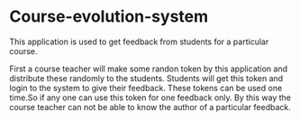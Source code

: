 # Course-evolution-system

This application is used to get feedback from students for a particular course.

First a course teacher will make some randon token by this application and distribute these randomly to the students. Students will get this token and login to the system to give their feedback. These tokens can be used one time.So if any one can use this token for one feedback only. By this way the course teacher can not be able to know the author of a particular feedback. 

